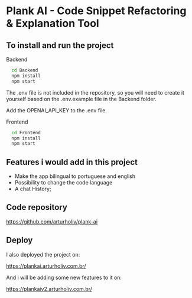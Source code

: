 
# Plank AI - Code Snippet Refactoring & Explanation Tool




## To install and run the project


Backend

```bash
  cd Backend
  npm install
  npm start
```
The .env file is not included in the repository, so you will need to create it yourself based on the .env.example file in the Backend folder.

Add the OPENAI_API_KEY to the .env file.

Frontend

```bash
  cd Frontend
  npm install
  npm start
```


## Features i would add in this project

- Make the app bilingual to portuguese and english
- Possibility to change the code language
- A chat History;

## Code repository

https://github.com/arturholiv/plank-ai

## Deploy

I also deployed the project on:

https://plankai.arturholiv.com.br/

And i will be adding some new features to it on:

https://plankaiv2.arturholiv.com.br/
